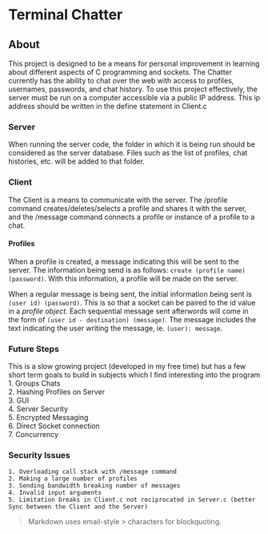 Terminal Chatter
=======

## About

This project is designed to be a means for personal improvement in learning about different aspects of C programming and sockets. The Chatter  currently has the ability to chat over the web with access to profiles, usernames, passwords, and chat history. To use this project effectively, the server must be run on a computer accessible via a public IP address. This ip address should be written in the define statement in Client.c

### Server
When running the server code, the folder in which it is being run should be considered as the server database. Files such as the list of profiles, chat histories, etc. will be added to that folder.

### Client
The Client is a means to communicate with the server. The /profile command creates/deletes/selects a profile and shares it with the server, and the /message command connects a profile or instance of a profile to a chat.

#### Profiles
When a profile is created, a message indicating this will be sent to the server. The information being send is as follows: `create (profile name) (password)`. With this information, a profile will be made on the server.  

When a regular message is being sent, the initial information being sent is `(user id) (password)`. This is so that a socket can be paired to the id value in a *profile object*. Each sequential message sent afterwords will come in the form of `(user id - destination) (message)`. The message includes the text indicating the user writing the message, ie. `(user): message`.

### Future Steps
This is a slow growing project (developed in my free time) but has a few short term goals to build in subjects which I find interesting into the program 
    1. Groups Chats  
    2. Hashing Profiles on Server  
    3. GUI  
    4. Server Security  
    5. Encrypted Messaging  
    6. Direct Socket connection   
    7. Concurrency  

### Security Issues
    1. Overloading call stack with /message command
    2. Making a large number of profiles
    3. Sending bandwidth breaking number of messages
    4. Invalid input arguments
    5. Limitation breaks in Client.c not reciprocated in Server.c (better Sync between the Client and the Server)




> Markdown uses email-style > characters for blockquoting.
